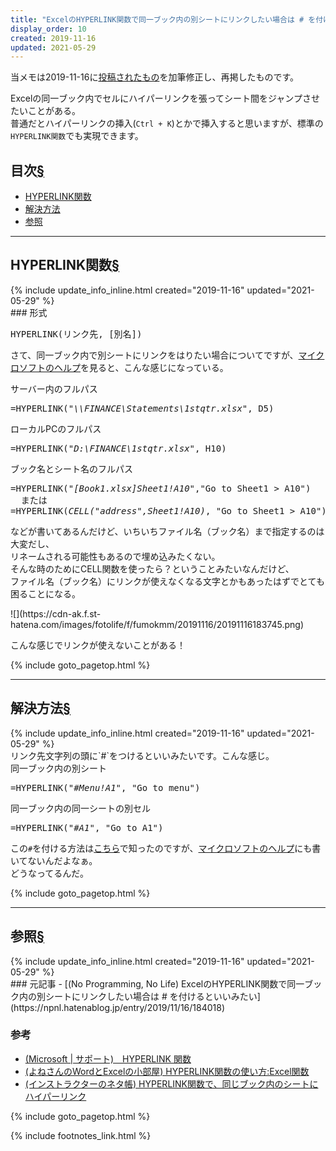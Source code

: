 ```yaml
---
title: "ExcelのHYPERLINK関数で同一ブック内の別シートにリンクしたい場合は # を付けるといいみたい"
display_order: 10
created: 2019-11-16
updated: 2021-05-29
---
```

当メモは2019-11-16に[投稿されたもの](https://npnl.hatenablog.jp/entry/2019/11/16/184018)を加筆修正し、再掲したものです。

Excelの同一ブック内でセルにハイパーリンクを張ってシート間をジャンプさせたいことがある。  
普通だとハイパーリンクの挿入(`Ctrl + K`)とかで挿入すると思いますが、標準の`HYPERLINK関数`でも実現できます。

## <a name="index">目次</a><a class="heading-anchor-permalink" href="#目次">§</a>

<ul id="index_ul">
<li><a href="#HYPERLINK関数">HYPERLINK関数</a></li>
<li><a href="#解決方法">解決方法</a></li>
<li><a href="#reference">参照</a></li>
</ul>

* * *
## <a name="HYPERLINK関数">HYPERLINK関数</a><a class="heading-anchor-permalink" href="#HYPERLINK関数">§</a>
<div class="chapter-updated">{% include update_info_inline.html created="2019-11-16" updated="2021-05-29" %}</div>
### 形式
<div class="code-box-syntax no-title">
<pre>
HYPERLINK(リンク先, [別名])
</pre>
</div>

さて、同一ブック内で別シートにリンクをはりたい場合についてですが、[マイクロソフトのヘルプ](https://support.microsoft.com/ja-jp/office/hyperlink-%E9%96%A2%E6%95%B0-333c7ce6-c5ae-4164-9c47-7de9b76f577f?ui=ja-jp&rs=ja-jp&ad=jp)を見ると、こんな感じになっている。

<div class="code-box">
<div class="title">サーバー内のフルパス</div>
<pre>
=HYPERLINK(<em>"\\FINANCE\Statements\1stqtr.xlsx"</em>, D5)
</pre>
</div>

<div class="code-box">
<div class="title">ローカルPCのフルパス</div>
<pre>
=HYPERLINK(<em>"D:\FINANCE\1stqtr.xlsx"</em>, H10)
</pre>
</div>

<div class="code-box">
<div class="title">ブック名とシート名のフルパス</div>
<pre>
=HYPERLINK(<em>"[Book1.xlsx]Sheet1!A10"</em>,"Go to Sheet1 > A10")
  または
=HYPERLINK(<em>CELL("address",Sheet1!A10)</em>, "Go to Sheet1 > A10")
</pre>
</div>

などが書いてあるんだけど、いちいちファイル名（ブック名）まで指定するのは大変だし、  
リネームされる可能性もあるので埋め込みたくない。  
そんな時のためにCELL関数を使ったら？ということみたいなんだけど、  
ファイル名（ブック名）にリンクが使えなくなる文字とかもあったはずでとても困ることになる。

<p class="center" markdown="span">
![](https://cdn-ak.f.st-hatena.com/images/fotolife/f/fumokmm/20191116/20191116183745.png)
</p>

こんな感じでリンクが使えないことがある！

{% include goto_pagetop.html %}

* * *
## <a name="解決方法">解決方法</a><a class="heading-anchor-permalink" href="#解決方法">§</a>
<div class="chapter-updated">{% include update_info_inline.html created="2019-11-16" updated="2021-05-29" %}</div>
リンク先文字列の頭に`#`をつけるといいみたいです。こんな感じ。

<div class="code-box">
<div class="title">同一ブック内の別シート</div>
<pre>
=HYPERLINK(<em>"</em><em class="blue">#</em><em>Menu!A1"</em>, "Go to menu")
</pre>
</div>

<div class="code-box">
<div class="title">同一ブック内の同一シートの別セル</div>
<pre>
=HYPERLINK(<em>"</em><em class="blue">#</em><em>A1"</em>, "Go to A1")
</pre>
</div>

この`#`を付ける方法は[こちら](http://www.eurus.dti.ne.jp/~yoneyama/Excel/kansu/hyperlink.htm)で知ったのですが、[マイクロソフトのヘルプ](https://support.microsoft.com/ja-jp/office/hyperlink-%E9%96%A2%E6%95%B0-333c7ce6-c5ae-4164-9c47-7de9b76f577f?ui=ja-jp&rs=ja-jp&ad=jp)にも書いてないんだよなぁ。  
どうなってるんだ。

{% include goto_pagetop.html %}

* * *
## <a name="reference">参照</a><a class="heading-anchor-permalink" href="#reference">§</a>
<div class="chapter-updated">{% include update_info_inline.html created="2019-11-16" updated="2021-05-29" %}</div>
### 元記事
- [(No Programming, No Life) ExcelのHYPERLINK関数で同一ブック内の別シートにリンクしたい場合は # を付けるといいみたい](https://npnl.hatenablog.jp/entry/2019/11/16/184018)

### 参考
- [(Microsoft \| サポート)　HYPERLINK 関数](https://support.microsoft.com/ja-jp/office/hyperlink-%E9%96%A2%E6%95%B0-333c7ce6-c5ae-4164-9c47-7de9b76f577f?ui=ja-jp&rs=ja-jp&ad=jp)
- [(よねさんのWordとExcelの小部屋) HYPERLINK関数の使い方:Excel関数](http://www.eurus.dti.ne.jp/~yoneyama/Excel/kansu/hyperlink.htm)
- [(インストラクターのネタ帳) HYPERLINK関数で、同じブック内のシートにハイパーリンク](https://www.relief.jp/docs/000998.html)

{% include goto_pagetop.html %}

{% include footnotes_link.html %}
